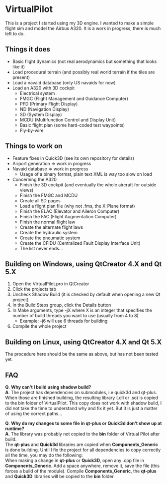 # VirtualPilot

This is a project I started using my 3D engine. I wanted to make a simple flight sim and model the Airbus A320.
It is a work in progress, there is much left to do.

## Things it does

* Basic flight dynamics (not real aerodynamics but something that looks like it)
* Load procedural terrain (and possibly real world terrain if the tiles are present)
* Load a navaid database (only US navaids for now)
* Load an A320 with 3D cockpit
    * Electrical system
    * FMGC (Flight Management and Guidance Computer)
    * PFD (Primary Flight Display)
    * ND (Navigation Display)
    * SD (System Display)
    * MCDU (Multifunction Control and Display Unit)
    * Basic flight plan (some hard-coded test waypoints)
    * Fly-by-wire

## Things to work on

* Feature fixes in Quick3D (see its own repository for details)
* Airport generation => work in progress
* Navaid database => work in progress
    * Usage of a binary format, plain text XML is way too slow on load
* Concerning the A320
    * Finish the 3D cockpit (and eventually the whole aircraft for outside views)
    * Finish the FMGC and MCDU
    * Create all SD pages
    * Load a flight plan file (why not .fms, the X-Plane format)
    * Finish the ELAC (Elevator and Aileron Computer)
    * Finish the FAC (Flight Augmentation Computer)
    * Finish the normal flight law
    * Create the alternate flight laws
    * Create the hydraulic system
    * Create the pneumatic system
    * Create the CFIDU (Centralized Fault Display Interface Unit)
    * The list never ends...

## Building on Windows, using QtCreator 4.X and Qt 5.X

1. Open the VirtualPilot.pro in QtCreator
2. Click the projects tab
3. Uncheck Shadow Build (it is checked by default when opening a new Qt project)
4. In the Build Steps group, click the Details button
5. In Make arguments, type -jX where X is an integer that specifies the number of build threads you want to use (usually from 4 to 8)
    * Example: -j6 will use 6 threads for building
6. Compile the whole project

## Building on Linux, using QtCreator 4.X and Qt 5.X

The procedure here should be the same as above, but has not been tested yet.

## FAQ

**Q**. **Why can't I build using shadow build?**  
**A**. The project has dependencies on submodules, i.e quick3d and qt-plus. When those are finished building, the resulting library (.dll or .so) is copied to the bin folder of VirtualPilot. This copy does not work with shadow build, I did not take the time to understand why and fix it yet. But it is just a matter of using the correct paths...

**Q**. **Why do my changes to some file in qt-plus or Quick3d don't show up at runtime?**  
**A**. The library was probably not copied to the **bin** folder of Virtual Pilot after build.  
The **qt-plus** and **Quick3d** libraries are copied when **Components_Generic** is done building.
Until I fix the project for all dependencies to copy correctly all the time, you may do the following:  
When making a change in **qt-plus** or **Quick3D**, open any .cpp file in **Components_Generic**. Add a space anywhere, remove it, save the file (this forces a build of the module). Compile **Components_Generic**, the **qt-plus** and **Quick3D** libraries will be copied to the **bin** folder.
